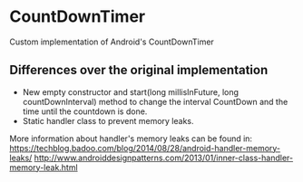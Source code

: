 # CountDownTimer
Custom implementation of Android's CountDownTimer 

## Differences over the original implementation
* New empty constructor and start(long millisInFuture, long countDownInterval) method to change the interval CountDown and the time until the countdown is done. 
* Static handler class to prevent memory leaks. 

More information about handler's memory leaks can be found in:
https://techblog.badoo.com/blog/2014/08/28/android-handler-memory-leaks/
http://www.androiddesignpatterns.com/2013/01/inner-class-handler-memory-leak.html
